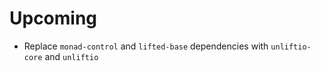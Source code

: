 Upcoming
=======

* Replace `monad-control` and `lifted-base` dependencies with `unliftio-core`
  and `unliftio`
